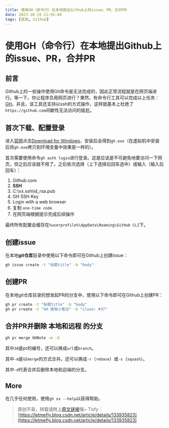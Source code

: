 ```yaml
---
title: 使用GH（命令行）在本地提出Github上的issue、PR，合并PR
date: 2023-10-19 21:55:44
tags: [其他, Github]
---
```


# 使用GH（命令行）在本地提出Github上的issue、PR，合并PR

## 前言

Github上的一些操作使用Git命令是无法完成的，因此正常流程就是在网页端进行。等一下，你让程序员用网页进行？果然，有命令行工具可以完成以上任务：[GH](https://cli.github.com)。并且，该工具还支持以ssh的方式操作，这样就基本上杜绝了```https://github.com```间歇性无法访问的尴尬。

## 首次下载、配置登录

进入[官网](https://cli.github.com)点击[Download for Windows](https://github.com/cli/cli/releases/download/v2.32.1/gh_2.32.1_windows_amd64.msi)，安装后会得到```gh.exe```（在虚拟机中安装后将```gh.exe```拷贝到环境变量中效果是一样的）。

首次需要使用命令```gh auth login```进行登录。这是应该是不可避免地要访问一下网页，但之后应该就不用了。之后依次选择（上下选择后回车选中）或输入（输入后回车）：

1. Github.com
2. **SSH**
3. C:\xx\.ssh\id_rsa.pub
4. GH SSH Key
5. Login with a web browser
6. 复制 ```one-time code```
7. 在网页端根据提示完成后续操作

最终所有配置会缓存在```%userprofile%\AppData\Roaming\GitHub CLI```下。

## 创建issue

在本地**git仓库**目录中使用以下命令即可在Github上创建issue：

```bash
gh issue create -t "标题title" -b "body"
```

## 创建PR

在本地git仓库目录的想发起PR的分支中，使用以下命令即可在Github上创建PR：

```bash
gh pr create -t "标题title" -b "body"
gh pr create -t "GH 使用小笔记" -b "close: #37"
```

## 合并PR并删除 本地和远程 的分支

```bash
gh pr merge GHNote -m -d
```

其中```38```是pr的编号，还可以换成```url```或```branch```。

其中```-m```是以```merge```的方式合并。还可以换成```-r```（```rebase```）或```-s```（```squash```）。

其中```-d```代表合并后删除本地和远端的分支。

## More

在几乎任何使用，使用```gh xx --help```以获得帮助。

> 原创不易，转载请附上[原文链接](https://blog.tisfy.eu.org/2023/10/19/Other-Github-CreatingIssuePrMergingPrByCMD-GH/)哦~
> Tisfy：[https://letmefly.blog.csdn.net/article/details/133935823](https://letmefly.blog.csdn.net/article/details/133935823)
